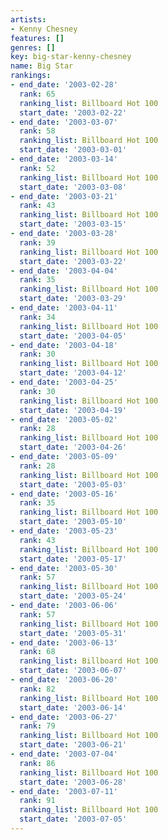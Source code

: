 ```yaml
---
artists:
- Kenny Chesney
features: []
genres: []
key: big-star-kenny-chesney
name: Big Star
rankings:
- end_date: '2003-02-28'
  rank: 65
  ranking_list: Billboard Hot 100
  start_date: '2003-02-22'
- end_date: '2003-03-07'
  rank: 58
  ranking_list: Billboard Hot 100
  start_date: '2003-03-01'
- end_date: '2003-03-14'
  rank: 52
  ranking_list: Billboard Hot 100
  start_date: '2003-03-08'
- end_date: '2003-03-21'
  rank: 43
  ranking_list: Billboard Hot 100
  start_date: '2003-03-15'
- end_date: '2003-03-28'
  rank: 39
  ranking_list: Billboard Hot 100
  start_date: '2003-03-22'
- end_date: '2003-04-04'
  rank: 35
  ranking_list: Billboard Hot 100
  start_date: '2003-03-29'
- end_date: '2003-04-11'
  rank: 34
  ranking_list: Billboard Hot 100
  start_date: '2003-04-05'
- end_date: '2003-04-18'
  rank: 30
  ranking_list: Billboard Hot 100
  start_date: '2003-04-12'
- end_date: '2003-04-25'
  rank: 30
  ranking_list: Billboard Hot 100
  start_date: '2003-04-19'
- end_date: '2003-05-02'
  rank: 28
  ranking_list: Billboard Hot 100
  start_date: '2003-04-26'
- end_date: '2003-05-09'
  rank: 28
  ranking_list: Billboard Hot 100
  start_date: '2003-05-03'
- end_date: '2003-05-16'
  rank: 35
  ranking_list: Billboard Hot 100
  start_date: '2003-05-10'
- end_date: '2003-05-23'
  rank: 43
  ranking_list: Billboard Hot 100
  start_date: '2003-05-17'
- end_date: '2003-05-30'
  rank: 57
  ranking_list: Billboard Hot 100
  start_date: '2003-05-24'
- end_date: '2003-06-06'
  rank: 57
  ranking_list: Billboard Hot 100
  start_date: '2003-05-31'
- end_date: '2003-06-13'
  rank: 68
  ranking_list: Billboard Hot 100
  start_date: '2003-06-07'
- end_date: '2003-06-20'
  rank: 82
  ranking_list: Billboard Hot 100
  start_date: '2003-06-14'
- end_date: '2003-06-27'
  rank: 79
  ranking_list: Billboard Hot 100
  start_date: '2003-06-21'
- end_date: '2003-07-04'
  rank: 86
  ranking_list: Billboard Hot 100
  start_date: '2003-06-28'
- end_date: '2003-07-11'
  rank: 91
  ranking_list: Billboard Hot 100
  start_date: '2003-07-05'
---
```



